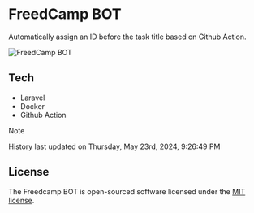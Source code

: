 # FreedCamp BOT

Automatically assign an ID before the task title based on Github Action.

![FreedCamp BOT](https://repository-images.githubusercontent.com/737932867/7d34798b-2680-471c-b089-a78a718d3d6a)

## Tech

- Laravel
- Docker
- Github Action

> [!NOTE]  
> History last updated on Thursday, May 23rd, 2024, 9:26:49 PM

## License

The Freedcamp BOT is open-sourced software licensed under the [MIT license](https://opensource.org/licenses/MIT).
